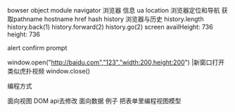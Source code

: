 bowser object module 
navigator 浏览器 信息 ua
location  浏览器定位和导航 获取pathname hostname href hash
history   浏览器与历史 history.length history.back(1) history.forward(2) history.go(2)
screen          availHeight: 736  height: 736    
 
alert 
confirm
prompt
 
window.open("http://baidu.com","123","width:200,height:200")   |新窗口打开 类似虎扑视频
window.close()
 
编程方式
 
面向视图 DOM api去修改
面向数据 例子 把表单里编程视图模型
